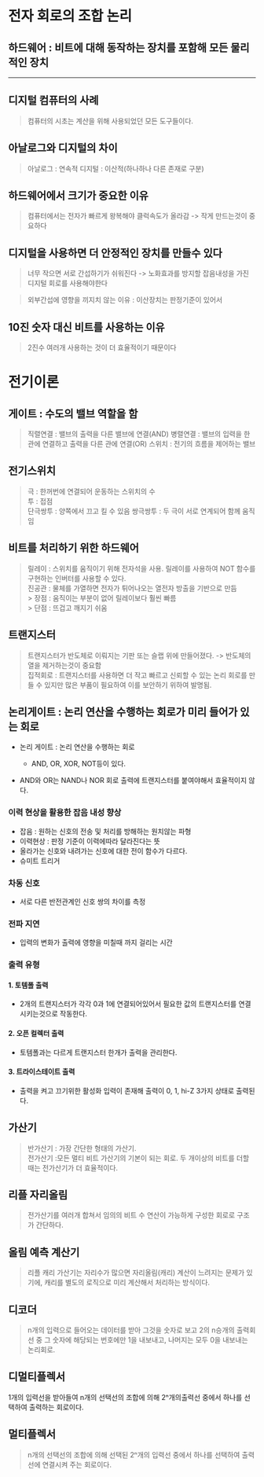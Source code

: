 # 전자 회로의 조합 논리
## 하드웨어 : 비트에 대해 동작하는 장치를 포함해 모든 물리적인 장치
---
## 디지털 컴퓨터의 사례
> 컴퓨터의 시초는 계산을 위해 사용되었던 모든 도구들이다.

## 아날로그와 디지털의 차이
> 아날로그 : 연속적
> 디지털 : 이산적(하나하나 다른 존재로 구분)

## 하드웨어에서 크기가 중요한 이유
> 컴퓨터에서는 전자가 빠르게 왕복해야 클럭속도가 올라감 -> 작게 만드는것이 중요하다

## 디지털을 사용하면 더 안정적인 장치를 만들수 있다
> 너무 작으면 서로 간섭하기가 쉬워진다 
-> 노화효과를 방지할 잡음내성을 가진 디지털 회로를 사용해야한다

> 외부간섭에 영향을 끼지치 않는 이유 : 이산장치는 판정기준이 있어서

## 10진 숫자 대신 비트를 사용하는 이유
> 2진수 여러개 사용하는 것이 더 효율적이기 때문이다

# 전기이론

## 게이트 : 수도의 밸브 역할을 함
> 직렬연결 : 밸브의 출력을 다른 밸브에 연결(AND)
> 병렬연결 : 밸브의 입력을 한 관에 연결하고 출력을 다른 관에 연결(OR)
> 스위치 : 전기의 흐름을 제어하는 밸브

## 전기스위치
> 극 : 한꺼번에 연결되어 운동하는 스위치의 수  
> 투 : 접점  
> 단극쌍투 : 양쪽에서 끄고 킬 수 있음
> 쌍극쌍투 : 두 극이 서로 연계되어 함께 움직임

## 비트를 처리하기 위한 하드웨어
> 릴레이 : 스위치를 움직이기 위해 전자석을 사용. 릴레이를 사용하여 NOT 함수를 구현하는 인버터를 사용할 수 있다.   
> 진공관 : 물체를 가열하면 전자가 튀어나오는 열전자 방출을 기반으로 만듬   
    > 장점 : 움직이는 부분이 없어 릴레이보다 훨씬 빠름   
    > 단점 : 뜨겁고 깨지기 쉬움   

## 트랜지스터
> 트랜지스터가 반도체로 이뤄지는 기판 또는 슬랩 위에 만들어졌다. -> 반도체의 열을 제거하는것이 중요함   
> 집적회로 : 트랜지스터를 사용하면 더 작고 빠르고 신뢰할 수 있는 논리 회로를 만들 수 있지만 많은 부품이 필요하여 이를 보안하기 위하여 발명됨.

## 논리게이트 : 논리 연산을 수행하는 회로가 미리 들어가 있는 회로
- 논리 게이트 : 논리 연산을 수행하는 회로
  - AND, OR, XOR, NOT등이 있다.
 
- AND와 OR는 NAND나 NOR 회로 출력에 트랜지스터를 붙여야해서 효율적이지 않다.
### 이력 현상을 활용한 잡음 내성 향상
- 잡음 : 원하는 신호의 전송 및 처리를 방해하는 원치않는 파형
- 이력현상 : 판정 기준이 이력에따라 달라진다는 뜻
- 올라가는 신호와 내려가는 신호에 대한 전이 함수가 다르다.
- 슈미트 트리거
### 차동 신호
- 서로 다른 반전관계인 신호 쌍의 차이를 측정
### 전파 지연
- 입력의 변화가 출력에 영향을 미칠때 까지 걸리는 시간
### 출력 유형

#### 1. 토템폴 출력
- 2개의 트랜지스터가 각각 0과 1에 연결되어있어서 필요한 값의 트랜지스터를 연결시키는것으로 작동한다.
  
#### 2. 오픈 컬렉터 출력
- 토템폴과는 다르게 트랜지스터 한개가 출력을 관리한다.
#### 3. 트라이스테이트 출력
- 출력을 켜고 끄기위한 활성화 입력이 존재해 출력이 0, 1, hi-Z 3가지 상태로 출력된다.

## 가산기 
> 반가산기 : 가장 간단한 형태의 가산기.   
> 전가산기 :모든 멀티 비트 가산기의 기본이 되는 회로. 두 개이상의 비트를 더할 때는 전가산기가 더 효율적이다.

## 리플 자리올림
> 전가산기를 여러개 합쳐서 임의의 비트 수 연산이 가능하게 구성한 회로로 구조가 간단하다. 

## 올림 예측 계산기
> 리플 캐리 가산기는 자리수가 많으면 자리올림(캐리) 계산이 느려지는 문제가 있기에, 캐리를 별도의 로직으로 미리 계산해서 처리하는 방식이다.

## 디코더
> n개의 입력으로 들어오는 데이터를 받아 그것을 숫자로 보고 2의 n승개의 출력회선 중 그 숫자에 해당되는 번호에만 1을 내보내고, 나머지는 모두 0을 내보내는 논리회로.

## 디멀티플렉서
1개의 입력선을 받아들여 n개의 선택선의 조합에 의해 2ⁿ개의출력선 중에서 하나를 선택하여 출력하는 회로이다.

## 멀티플렉서
> n개의 선택선의 조합에 의해 선택된 2ⁿ개의 입력선 중에서 하나를 선택하여 출력선에 연결시켜 주는 회로이다.
